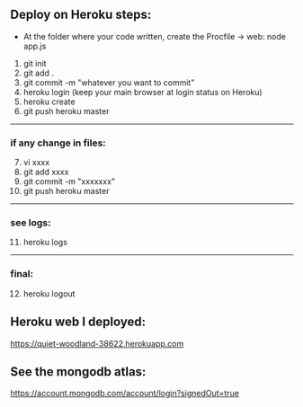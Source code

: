 ## Deploy on Heroku steps:

- At the folder where your code written, create the Procfile -> web: node app.js

1. git init
2. git add .
3. git commit -m "whatever you want to commit"
4. heroku login (keep your main browser at login status on Heroku)
5. heroku create
6. git push heroku master

---

### if any change in files:

7. vi xxxx
8. git add xxxx
9. git commit -m "xxxxxxx"
10. git push heroku master

---

### see logs:

11. heroku logs

---

### final:

12. heroku logout

## Heroku web I deployed:

https://quiet-woodland-38622.herokuapp.com

## See the mongodb atlas:

https://account.mongodb.com/account/login?signedOut=true
